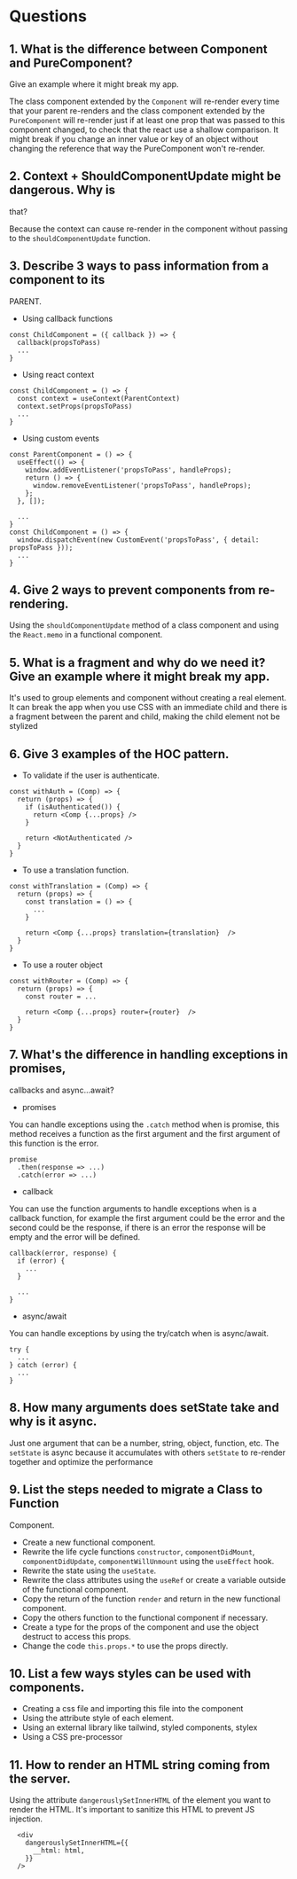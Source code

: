 # Questions

## 1. What is the difference between Component and PureComponent?
Give an example where it might break my app.

The class component extended by the `Component` will re-render every time that your parent re-renders and the class component extended by the `PureComponent` will re-render just if at least one prop that was passed to this component changed, to check that the react use a shallow comparison.
It might break if you change an inner value or key of an object without changing the reference that way the PureComponent won't re-render.


## 2. Context + ShouldComponentUpdate might be dangerous. Why is
that?

Because the context can cause re-render in the component without passing to the `shouldComponentUpdate` function.

## 3. Describe 3 ways to pass information from a component to its
PARENT.

- Using callback functions

```
const ChildComponent = ({ callback }) => {
  callback(propsToPass)
  ...
}
```

- Using react context

```
const ChildComponent = () => {
  const context = useContext(ParentContext)
  context.setProps(propsToPass)
  ...
}
```

- Using custom events

```
const ParentComponent = () => {
  useEffect(() => {
    window.addEventListener('propsToPass', handleProps);
    return () => {
      window.removeEventListener('propsToPass', handleProps);
    };
  }, []);

  ...
}
const ChildComponent = () => {
  window.dispatchEvent(new CustomEvent('propsToPass', { detail: propsToPass }));
  ...
}
```


## 4. Give 2 ways to prevent components from re-rendering.

Using the `shouldComponentUpdate` method of a class component and using the `React.memo` in a functional component.


## 5. What is a fragment and why do we need it? Give an example where it might break my app.

It's used to group elements and component without creating a real element. It can break the app when you use CSS with an immediate child and there is a fragment between the parent and child, making the child element not be stylized 


## 6. Give 3 examples of the HOC pattern.

- To validate if the user is authenticate.
```
const withAuth = (Comp) => {
  return (props) => {
    if (isAuthenticated()) {
      return <Comp {...props} />
    }

    return <NotAuthenticated />
  }
}
```

- To use a translation function.
```
const withTranslation = (Comp) => {
  return (props) => {
    const translation = () => {
      ...
    }

    return <Comp {...props} translation={translation}  />
  }
}
```

- To use a router object
```
const withRouter = (Comp) => {
  return (props) => {
    const router = ...

    return <Comp {...props} router={router}  />
  }
}
```


## 7. What's the difference in handling exceptions in promises,
callbacks and async...await?

- promises

You can handle exceptions using the `.catch` method when is promise, this method receives a function as the first argument and the first argument of this function is the error.

```
promise
  .then(response => ...)
  .catch(error => ...)
```

- callback

You can use the function arguments to handle exceptions when is a callback function, for example the first argument could be the error and the second could be the response, if there is an error the response will be empty and the error will be defined.

```
callback(error, response) {
  if (error) {
    ...
  }

  ...
}
```

- async/await

You can handle exceptions by using the try/catch when is async/await.

```
try {
  ...
} catch (error) {
  ...
}
```


## 8. How many arguments does setState take and why is it async.

Just one argument that can be a number, string, object, function, etc.
The `setState` is async because it accumulates with others `setState` to re-render together and optimize the performance


## 9. List the steps needed to migrate a Class to Function
Component.

- Create a new functional component.
- Rewrite the life cycle functions `constructor`, `componentDidMount`, `componentDidUpdate`, `componentWillUnmount` using the `useEffect` hook.
- Rewrite the state using the `useState`.
- Rewrite the class attributes using the `useRef` or create a variable outside of the functional component.
- Copy the return of the function `render` and return in the new functional component.
- Copy the others function to the functional component if necessary.
- Create a type for the props of the component and use the object destruct to access this props.
- Change the code `this.props.*` to use the props directly.


## 10. List a few ways styles can be used with components.

- Creating a css file and importing this file into the component
- Using the attribute style of each element.
- Using an external library like tailwind, styled components, stylex
- Using a CSS pre-processor


## 11. How to render an HTML string coming from the server.

Using the attribute `dangerouslySetInnerHTML` of the element you want to render the HTML. It's important to sanitize this HTML to prevent JS injection.
```
  <div
    dangerouslySetInnerHTML={{
      __html: html,
    }}
  />
```